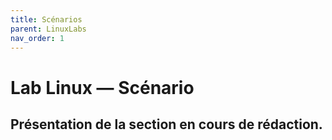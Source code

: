 ```yaml
---
title: Scénarios
parent: LinuxLabs
nav_order: 1
---
```


# Lab Linux — Scénario

## Présentation de la section en cours de rédaction.
